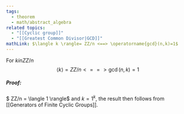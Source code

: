 ```yaml
---
tags:
  - theorem
  - math/abstract_algebra
related topics:
  - "[[Cyclic group]]"
  - "[[Greatest Common Divisor|GCD]]"
mathLink: $\langle k \rangle= ZZ/n <==> \operatorname{gcd}(n,k)=1$
---
```

For $k in ZZ/n$
$$\langle k \rangle= ZZ/n <==> \operatorname{gcd}(n,k)=1$$
##### Proof:
$ ZZ/n = \langle 1 \rangle$ and $k=1^k$, the result then follows from [[Generators of Finite Cyclic Groups]].